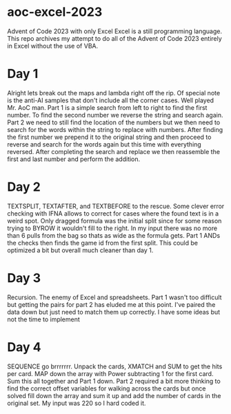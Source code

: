 # aoc-excel-2023
Advent of Code 2023 with only Excel
Excel is a still programming language. This repo archives my attempt to do all of the Advent of Code 2023 entirely in Excel without the use of VBA.

# Day 1
Alright lets break out the maps and lambda right off the rip. Of special note is the anti-AI samples that don't include all the corner cases. Well played Mr. AoC man.
Part 1 is a simple search from left to right to find the first number. To find the second number we reverse the string and search again.
Part 2 we need to still find the location of the numbers but we then need to search for the words within the string to replace with numbers. After finding the first number we prepend it to the original string and then proceed to reverse and search for the words again but this time with everything reversed. After completing the search and replace we then reassemble the first and last number and perform the addition.

# Day 2
TEXTSPLIT, TEXTAFTER, and TEXTBEFORE to the rescue. Some clever error checking with IFNA allows to correct for cases where the found text is in a weird spot. Only dragged formula was the initial split since for some reason trying to BYROW it wouldn't fill to the right. In my input there was no more than 6 pulls from the bag so thats as wide as the formula gets. Part 1 ANDs the checks then finds the game id from the first split. This could be optimized a bit but overall much cleaner than day 1.

# Day 3
Recursion. The enemy of Excel and spreadsheets. Part 1 wasn't too difficult but getting the pairs for part 2 has eluded me at this point. I've paired the data down but just need to match them up correctly. I have some ideas but not the time to implement

# Day 4
SEQUENCE go brrrrrrr. Unpack the cards, XMATCH and SUM to get the hits per card. MAP down the array with Power subtracting 1 for the first card. Sum this all together and Part 1 down. Part 2 required a bit more thinking to find the correct offset variables for walking across the cards but once solved fill down the array and sum it up and add the number of cards in the original set. My input was 220 so I hard coded it.